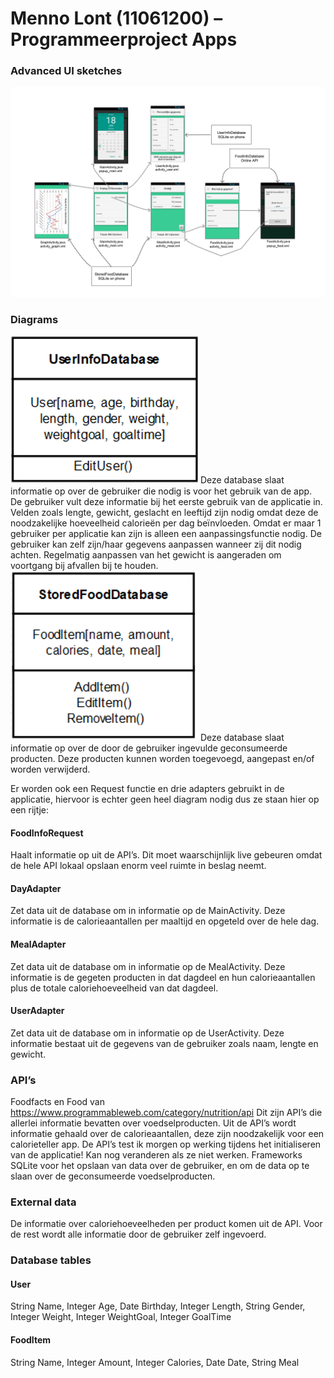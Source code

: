 # Menno Lont (11061200) – Programmeerproject Apps

### Advanced UI sketches
<img src="https://github.com/TheMenno/Programmeerproject/blob/master/doc/UI_sketches.png" width="800">

### Diagrams
 
<img src="https://github.com/TheMenno/Programmeerproject/blob/master/doc/UserDiagram.png" width="300">
Deze database slaat informatie op over de gebruiker die nodig is voor het gebruik van de app. De gebruiker vult deze informatie bij het eerste gebruik van de applicatie in. Velden zoals lengte, gewicht, geslacht en leeftijd zijn nodig omdat deze de noodzakelijke hoeveelheid calorieën per dag beïnvloeden. Omdat er maar 1 gebruiker per applicatie kan zijn is alleen een aanpassingsfunctie nodig. De gebruiker kan zelf zijn/haar gegevens aanpassen wanneer zij dit nodig achten. Regelmatig aanpassen van het gewicht is aangeraden om voortgang bij afvallen bij te houden.

<img src="https://github.com/TheMenno/Programmeerproject/blob/master/doc/FoodDiagram.png" width="300">
Deze database slaat informatie op over de door de gebruiker ingevulde geconsumeerde producten. Deze producten kunnen worden toegevoegd, aangepast en/of worden verwijderd. 

Er worden ook een Request functie en drie adapters gebruikt in de applicatie, hiervoor is echter geen heel diagram nodig dus ze staan hier op een rijtje:

#### FoodInfoRequest
Haalt informatie op uit de API’s. Dit moet waarschijnlijk live gebeuren omdat de hele API lokaal opslaan enorm veel ruimte in beslag neemt.
#### DayAdapter
Zet data uit de database om in informatie op de MainActivity. Deze informatie is de calorieaantallen per maaltijd en opgeteld over de hele dag.
#### MealAdapter
Zet data uit de database om in informatie op de MealActivity. Deze informatie is de gegeten producten in dat dagdeel en hun calorieaantallen plus de totale caloriehoeveelheid van dat dagdeel. 
#### UserAdapter
Zet data uit de database om in informatie op de UserActivity. Deze informatie bestaat uit de gegevens van de gebruiker zoals naam, lengte en gewicht.

### API’s
Foodfacts en Food van https://www.programmableweb.com/category/nutrition/api
Dit zijn API’s die allerlei informatie bevatten over voedselproducten. Uit de API’s wordt informatie gehaald over de calorieaantallen, deze zijn noodzakelijk voor een calorieteller app. De API’s test ik morgen op werking tijdens het initialiseren van de applicatie! Kan nog veranderen als ze niet werken.
Frameworks
SQLite voor het opslaan van data over de gebruiker, en om de data op te slaan over de geconsumeerde voedselproducten.

### External data
De informatie over caloriehoeveelheden per product komen uit de API. Voor de rest wordt alle informatie door de gebruiker zelf ingevoerd.

### Database tables
#### User
String Name, Integer Age, Date Birthday, Integer Length, String Gender, Integer Weight, Integer WeightGoal, Integer GoalTime

#### FoodItem
String Name, Integer Amount, Integer Calories, Date Date, String Meal
